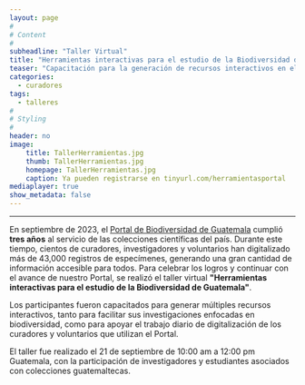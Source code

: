 ```yaml
---
layout: page
#
# Content
#
subheadline: "Taller Virtual"
title: "Herramientas interactivas para el estudio de la Biodiversidad de Guatemala"
teaser: "Capacitación para la generación de recursos interactivos en el Portal de Biodiversidad de Guatemala."
categories:
  - curadores
tags:
  - talleres
#
# Styling
#
header: no
image:
    title: TallerHerramientas.jpg
    thumb: TallerHerramientas.jpg
    homepage: TallerHerramientas.jpg
    caption: Ya pueden registrarse en tinyurl.com/herramientasportal
mediaplayer: true
show_metadata: false
---
```


---

En septiembre de 2023, el [Portal de Biodiversidad de Guatemala](https://biodiversidad.gt) cumplió **tres años** al servicio de las colecciones científicas del país. Durante este tiempo, cientos de curadores, investigadores y voluntarios han digitalizado más de 43,000 registros de especímenes, generando una gran cantidad de información accesible para todos. Para celebrar los logros y continuar con el avance de nuestro Portal, se realizó el taller virtual **"Herramientas interactivas para el estudio de la Biodiversidad de Guatemala"**. 

Los participantes fueron capacitados para generar múltiples recursos interactivos, tanto para facilitar sus investigaciones enfocadas en biodiversidad, como para apoyar el trabajo diario de digitalización de los curadores y voluntarios que utilizan el Portal.

El taller fue realizado el 21 de septiembre de 10:00 am a 12:00 pm Guatemala, con la participación de investigadores y estudiantes asociados con colecciones guatemaltecas. 
